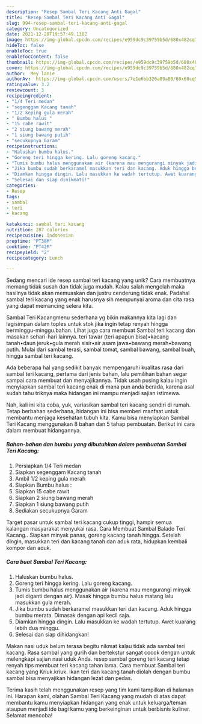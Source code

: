 ```yaml
---
description: "Resep Sambal Teri Kacang Anti Gagal"
title: "Resep Sambal Teri Kacang Anti Gagal"
slug: 994-resep-sambal-teri-kacang-anti-gagal
category: Uncategorized
date: 2021-12-28T19:57:49.138Z
image: https://img-global.cpcdn.com/recipes/e959dc9c39759b5d/680x482cq70/sambal-teri-kacang-foto-resep-utama.jpg
hideToc: false
enableToc: true
enableTocContent: false
thumbnail: https://img-global.cpcdn.com/recipes/e959dc9c39759b5d/680x482cq70/sambal-teri-kacang-foto-resep-utama.jpg
cover: https://img-global.cpcdn.com/recipes/e959dc9c39759b5d/680x482cq70/sambal-teri-kacang-foto-resep-utama.jpg
author:  Mey lanie
authorAv:  https://img-global.cpcdn.com/users/7e1e6bb326a09a80/60x60cq50/avatar.jpg
ratingvalue: 3.2
reviewcount: 3
recipeingredient:
- "1/4 Teri medan"
- "segenggam Kacang tanah"
- "1/2 keping gula merah"
- " Bumbu halus "
- "15 cabe rawit"
- "2 siung bawang merah"
- "1 siung bawang putih"
- "secukupnya Garam"
recipeinstructions:
- "Haluskan bumbu halus."
- "Goreng teri hingga kering. Lalu goreng kacang."
- "Tumis bumbu halus menggunakan air (karena mau mengurangi minyak jadi diganti dengan air). Masak hingga bumbu halus matang lalu masukkan gula merah."
- "Jika bumbu sudah berkaramel masukkan teri dan kacang. Aduk hingga bumbu merata. Dimasak dengan api kecil saja."
- "Diamkan hingga dingin. Lalu masukkan ke wadah tertutup. Awet kuarang lebih dua minggu."
- "Selesai dan siap dinikmati!"
categories:
- Resep
tags:
- sambal
- teri
- kacang

katakunci: sambal teri kacang 
nutrition: 287 calories
recipecuisine: Indonesian
preptime: "PT38M"
cooktime: "PT42M"
recipeyield: "2"
recipecategory: Lunch

---
```



Sedang mencari ide resep sambal teri kacang yang unik? Cara membuatnya memang tidak susah dan tidak juga mudah. Kalau salah mengolah maka hasilnya tidak akan memuaskan dan justru cenderung tidak enak. Padahal sambal teri kacang yang enak harusnya sih mempunyai aroma dan cita rasa yang dapat memancing selera kita.


Sambal Teri Kacangmenu sederhana yg bikin makannya kita lagi dan lagisimpan dalam toples untuk stok jika ingin tetap renyah hingga berminggu-minggu.bahan. Lihat juga cara membuat Sambal teri kacang dan masakan sehari-hari lainnya. teri tawar (teri apapun bisa)•kacang tanah•daun jeruk•gula merah sisir•air asam jawa•bawang merah•bawang putih. Mulai dari sambal terasi, sambal tomat, sambal bawang, sambal buah, hingga sambal teri kacang.

Ada beberapa hal yang sedikit banyak mempengaruhi kualitas rasa dari sambal teri kacang, pertama dari jenis bahan, lalu pemilihan bahan segar sampai cara membuat dan menyajikannya. Tidak usah pusing kalau ingin menyiapkan sambal teri kacang enak di mana pun anda berada, karena asal sudah tahu triknya maka hidangan ini mampu menjadi sajian istimewa.


Nah, kali ini kita coba, yuk, variasikan sambal teri kacang sendiri di rumah. Tetap berbahan sederhana, hidangan ini bisa memberi manfaat untuk membantu menjaga kesehatan tubuh kita. Kamu bisa menyiapkan Sambal Teri Kacang menggunakan 8 bahan dan 5 tahap pembuatan. Berikut ini cara dalam membuat hidangannya.

<!--inarticleads1-->

##### Bahan-bahan dan bumbu yang dibutuhkan dalam pembuatan Sambal Teri Kacang:

1. Persiapkan 1/4 Teri medan
1. Siapkan segenggam Kacang tanah
1. Ambil 1/2 keping gula merah
1. Siapkan  Bumbu halus :
1. Siapkan 15 cabe rawit
1. Siapkan 2 siung bawang merah
1. Siapkan 1 siung bawang putih
1. Sediakan secukupnya Garam


Target pasar untuk sambal teri kacang cukup tinggi, hampir semua kalangan masyarakat menyukai rasa. Cara Membuat Sambal Balado Teri Kacang.. Siapkan minyak panas, goreng kacang tanah hingga. Setelah dingin, masukkan teri dan kacang tanah dan aduk rata, hidupkan kembali kompor dan aduk. 

<!--inarticleads2-->

##### Cara buat Sambal Teri Kacang:

1. Haluskan bumbu halus.
1. Goreng teri hingga kering. Lalu goreng kacang.
1. Tumis bumbu halus menggunakan air (karena mau mengurangi minyak jadi diganti dengan air). Masak hingga bumbu halus matang lalu masukkan gula merah.
1. Jika bumbu sudah berkaramel masukkan teri dan kacang. Aduk hingga bumbu merata. Dimasak dengan api kecil saja.
1. Diamkan hingga dingin. Lalu masukkan ke wadah tertutup. Awet kuarang lebih dua minggu.
1. Selesai dan siap dihidangkan!

Makan nasi uduk belum terasa begitu nikmat kalau tidak ada sambal teri kacang. Rasa sambal yang gurih dan bertekstur sangat cocok dengan untuk melengkapi sajian nasi uduk Anda. resep sambal goreng teri kacang tetap renyah tips membuat teri kacang tahan lama. Cara membuat Sambal teri kacang yang Kriuk.kriuk. Ikan teri dan kacang tanah diolah dengan bumbu sambal bisa menyajikan hidangan lezat dan pedas. 

Terima kasih telah menggunakan resep yang tim kami tampilkan di halaman ini. Harapan kami, olahan Sambal Teri Kacang yang mudah di atas dapat membantu kamu menyiapkan hidangan yang enak untuk keluarga/teman ataupun menjadi ide bagi kamu yang berkeinginan untuk berbisnis kuliner. Selamat mencoba!
